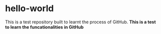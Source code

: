 # hello-world
This is a test repository built to learnt the process of GitHub.
**This is a test to learn the funcationalities in GitHub**
